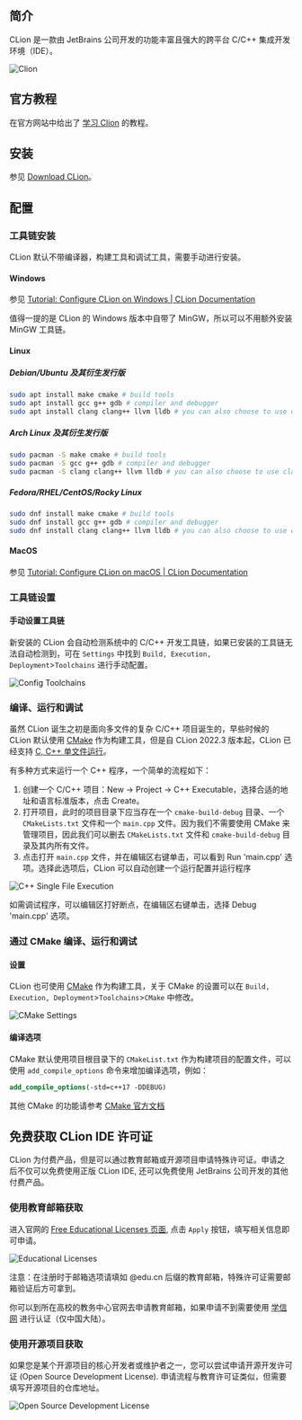 ## 简介

CLion 是一款由 JetBrains 公司开发的功能丰富且强大的跨平台 C/C++ 集成开发环境（IDE）。

![Clion](./images/clion.png)

## 官方教程

在官方网站中给出了 [学习 Clion](https://www.jetbrains.com/clion/learn/) 的教程。

## 安装

参见 [Download CLion](https://www.jetbrains.com/clion/download/)。

## 配置

### 工具链安装

CLion 默认不带编译器，构建工具和调试工具，需要手动进行安装。

#### Windows

参见 [Tutorial: Configure CLion on Windows | CLion Documentation](https://www.jetbrains.com/help/clion/quick-tutorial-on-configuring-clion-on-windows.html)

值得一提的是 CLion 的 Windows 版本中自带了 MinGW，所以可以不用额外安装 MinGW 工具链。

#### Linux

##### Debian/Ubuntu 及其衍生发行版

```bash
sudo apt install make cmake # build tools
sudo apt install gcc g++ gdb # compiler and debugger
sudo apt install clang clang++ llvm lldb # you can also choose to use clang toolchain
```

##### Arch Linux 及其衍生发行版

```bash
sudo pacman -S make cmake # build tools
sudo pacman -S gcc g++ gdb # compiler and debugger
sudo pacman -S clang clang++ llvm lldb # you can also choose to use clang toolchain
```

##### Fedora/RHEL/CentOS/Rocky Linux

```bash
sudo dnf install make cmake # build tools
sudo dnf install gcc g++ gdb # compiler and debugger
sudo dnf install clang clang++ llvm lldb # you can also choose to use clang toolchain
```

#### MacOS

参见 [Tutorial: Configure CLion on macOS | CLion Documentation](https://www.jetbrains.com/help/clion/quick-tutorial-on-configuring-clion-on-macos.html)

### 工具链设置

#### 手动设置工具链

新安装的 CLion 会自动检测系统中的 C/C++ 开发工具链，如果已安装的工具链无法自动检测到，可在 `Settings` 中找到 `Build, Execution, Deployment`>`Toolchains` 进行手动配置。

![Config Toolchains](./images/clion-toolchain.png)

### 编译、运行和调试

虽然 CLion 诞生之初是面向多文件的复杂 C/C++ 项目诞生的，早些时候的 CLion 默认使用 [CMake](https://cmake.org/) 作为构建工具，但是自 CLion 2022.3 版本起，CLion 已经支持 [C, C++ 单文件运行](https://www.jetbrains.com/help/clion/run-single-file.html)。

有多种方式来运行一个 C++ 程序，一个简单的流程如下：

1.  创建一个 C/C++ 项目：New -> Project -> C++ Executable，选择合适的地址和语言标准版本，点击 Create。
2.  打开项目，此时的项目目录下应当存在一个 `cmake-build-debug` 目录、一个 `CMakeLists.txt` 文件和一个 `main.cpp` 文件。因为我们不需要使用 CMake 来管理项目，因此我们可以删去 `CMakeLists.txt` 文件和 `cmake-build-debug` 目录及其内所有文件。
3.  点击打开 `main.cpp` 文件，并在编辑区右键单击，可以看到 Run 'main.cpp' 选项。选择此选项后，CLion 可以自动创建一个运行配置并运行程序

![C++ Single File Execution](./images/clion-single-file-execution.png)

如需调试程序，可以编辑区打好断点，在编辑区右键单击，选择 Debug 'main.cpp' 选项。

### 通过 CMake 编译、运行和调试

#### 设置

CLion 也可使用 [CMake](https://cmake.org/) 作为构建工具，关于 CMake 的设置可以在 `Build, Execution, Deployment`>`Toolchains`>`CMake` 中修改。

![CMake Settings](./images/clion-cmake.png)

#### 编译选项

CMake 默认使用项目根目录下的 `CMakeList.txt` 作为构建项目的配置文件，可以使用 `add_compile_options` 命令来增加编译选项，例如：

```cmake
add_compile_options(-std=c++17 -DDEBUG)
```

其他 CMake 的功能请参考 [CMake 官方文档](https://cmake.org/documentation/)

## 免费获取 CLion IDE 许可证

CLion 为付费产品，但是可以通过教育邮箱或开源项目申请特殊许可证。申请之后不仅可以免费使用正版 CLion IDE, 还可以免费使用 JetBrains 公司开发的其他付费产品。

### 使用教育邮箱获取

进入官网的 [Free Educational Licenses 页面](https://www.jetbrains.com/community/education/#students), 点击 `Apply` 按钮，填写相关信息即可申请。

![Educational Licenses](./images/clion-edu.png)

注意：在注册时于邮箱选项请填如 @edu.cn 后缀的教育邮箱，特殊许可证需要邮箱验证后方可拿到。

你可以到所在高校的教务中心官网去申请教育邮箱，如果申请不到需要使用 [学信网](https://www.chsi.com.cn) 进行认证（仅中国大陆）。

### 使用开源项目获取

如果您是某个开源项目的核心开发者或维护者之一，您可以尝试申请开源开发许可证 (Open Source Development License). 申请流程与教育许可证类似，但需要填写开源项目的仓库地址。

![Open Source Development License](./images/clion-oss.png)
